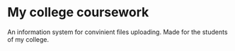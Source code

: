 # My college coursework
An information system for convinient files uploading.
Made for the students of my college.

